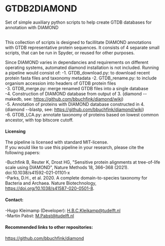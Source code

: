 # GTDB2DIAMOND
Set of simple auxiliary python scripts to help create GTDB databases for annotation with DIAMOND

<br>
This collection of scripts is designed to facillitate DIAMOND annotations with GTDB representative protein sequences. 
It consists of 4 separate small scripts, that can be run in Spyder, or reused for other purposes.

Since DIAMOND varies in dependancies and requirements on different operating systems, automated diamond installation is not included.
Running a pipeline would consist of:
-1. GTDB_download.py: to download recent protein fasta files and taxonomy metadata
-2. GTDB_rename.py: to include organism accession into headers of GTDB protein files <br>
-3. GTDB_merge.py: merge renamed GTDB files into a single database<br>
-4. Construction of DIAMOND database from output of 3. (diamond --makedb, see: https://github.com/bbuchfink/diamond/wiki)<br>
-5. Annotation of proteins with DIAMOND database constructed in 4.  (diamond --blastp, see: https://github.com/bbuchfink/diamond/wiki)<br>
-6. GTDB_LCA.py: annotate taxonomy of proteins based on lowest common ancestor, with top bitscore cutoff.<br>



#### Licensing

The pipeline is licensed with standard MIT-license. <br>
If you would like to use this pipeline in your research, please cite the following papers: 
      
-Buchfink B, Reuter K, Drost HG, "Sensitive protein alignments at tree-of-life scale using DIAMOND", Nature Methods 18, 366–368 (2021). doi:10.1038/s41592-021-01101-x
<br>
-Parks, D.H., et al. 2020. A complete domain-to-species taxonomy for Bacteria and Archaea. Nature Biotechnology, https://doi.org/10.1038/s41587-020-0501-8.


#### Contact:
-Hugo Kleimamp (Developer): H.B.C.Kleikamp@tudelft.nl<br> 
-Martin Pabst: M.Pabst@tudelft.nl<br>


#### Recommended links to other repositories:
https://github.com/bbuchfink/diamond
